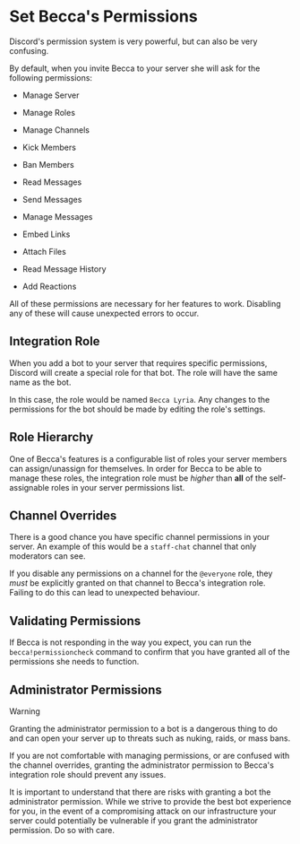 # Set Becca's Permissions

Discord's permission system is very powerful, but can also be very confusing.

By default, when you invite Becca to your server she will ask for the following permissions:

- Manage Server

- Manage Roles

- Manage Channels

- Kick Members

- Ban Members

- Read Messages

- Send Messages

- Manage Messages

- Embed Links

- Attach Files

- Read Message History

- Add Reactions

All of these permissions are necessary for her features to work. Disabling any of these will cause unexpected errors to occur.

## Integration Role

When you add a bot to your server that requires specific permissions, Discord will create a special role for that bot. The role will have the same name as the bot.

In this case, the role would be named `Becca Lyria`. Any changes to the permissions for the bot should be made by editing the role's settings.

## Role Hierarchy

One of Becca's features is a configurable list of roles your server members can assign/unassign for themselves. In order for Becca to be able to manage these roles, the integration role must be _higher_ than **all** of the self-assignable roles in your server permissions list.

## Channel Overrides

There is a good chance you have specific channel permissions in your server. An example of this would be a `staff-chat` channel that only moderators can see.

If you disable any permissions on a channel for the `@everyone` role, they _must_ be explicitly granted on that channel to Becca's integration role. Failing to do this can lead to unexpected behaviour.

## Validating Permissions

If Becca is not responding in the way you expect, you can run the `becca!permissioncheck` command to confirm that you have granted all of the permissions she needs to function.

## Administrator Permissions

> [!WARNING]
> Granting the administrator permission to a bot is a dangerous thing to do and can open your server up to threats such as nuking, raids, or mass bans.

If you are not comfortable with managing permissions, or are confused with the channel overrides, granting the administrator permission to Becca's integration role should prevent any issues.

It is important to understand that there are risks with granting a bot the administrator permission. While we strive to provide the best bot experience for you, in the event of a compromising attack on our infrastructure your server could potentially be vulnerable if you grant the administrator permission. Do so with care.
